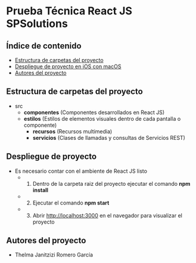 # Prueba Técnica React JS SPSolutions

## Índice de contenido

  - [Estructura de carpetas del proyecto](#estructura-de-carpetas-del-proyecto)
  - [Despliegue de proyecto en iOS con macOS](#despliegue-de-proyecto-en-ios-con-macos)
  - [Autores del proyecto](#autores-del-proyecto)


## Estructura de carpetas del proyecto

- src
	-	**componentes** (Componentes desarrollados en React JS)
  -	**estilos** (Estilos de elementos visuales dentro de cada pantalla o componente)
	-	**recursos** (Recursos multimedia)
	-	**servicios** (Clases de llamadas y consultas de Servicios REST)
			
## Despliegue de proyecto

- Es  necesario contar con el ambiente de React JS listo
    - 1. Dentro de la carpeta raiz del proyecto ejecutar el comando **npm install**
    - 2. Ejecutar el comando **npm start**
    - 3. Abrir [http://localhost:3000](http://localhost:3000) en el navegador para visualizar el proyecto
   
## Autores del proyecto
- Thelma Janitzizi Romero García
